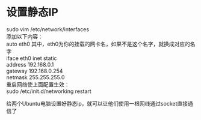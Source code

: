 # 设置静态IP  
sudo vim /etc/network/interfaces  
添加以下内容：  
auto eth0    其中，eth0为你的挂载的网卡名，如果不是这个名字，就换成对应的名字  
iface eth0 inet static  
address 192.168.0.1  
gateway 192.168.0.254  
netmask 255.255.255.0  
重启网络使上面配置生效：  
sudo /etc/init.d/networking restart  

给两个Ubuntu电脑设置好静态ip，就可以让他们使用一根网线通过socket直接通信了
